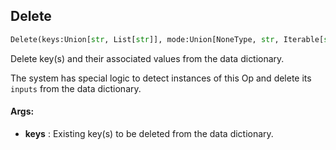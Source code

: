 ## Delete
```python
Delete(keys:Union[str, List[str]], mode:Union[NoneType, str, Iterable[str]]=None) -> None
```
Delete key(s) and their associated values from the data dictionary.

The system has special logic to detect instances of this Op and delete its `inputs` from the data dictionary.



#### Args:

* **keys** :  Existing key(s) to be deleted from the data dictionary.    